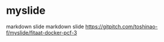 # myslide
markdown slide markdown slide https://gitpitch.com/toshinao-f/myslide/fitaat-docker-pcf-3
